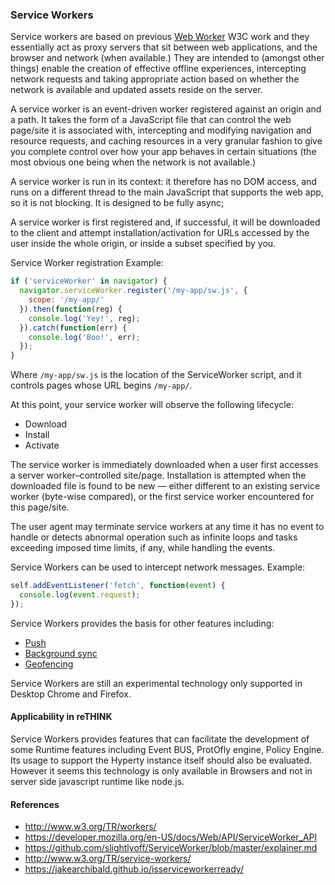 ### Service Workers

Service workers are based on previous [Web Worker](http://www.w3.org/TR/workers/) W3C work and they essentially act as proxy servers that sit between web applications, and the browser and network (when available.) They are intended to (amongst other things) enable the creation of effective offline experiences, intercepting network requests and taking appropriate action based on whether the network is available and updated assets reside on the server. 

A service worker is an event-driven worker registered against an origin and a path. It takes the form of a JavaScript file that can control the web page/site it is associated with, intercepting and modifying navigation and resource requests, and caching resources in a very granular fashion to give you complete control over how your app behaves in certain situations (the most obvious one being when the network is not available.)

A service worker is run in its context: it therefore has no DOM access, and runs on a different thread to the main JavaScript that supports the web app, so it is not blocking. It is designed to be fully async;

A service worker is first registered and, if successful, it will be downloaded to the client and attempt installation/activation for URLs accessed by the user inside the whole origin, or inside a subset specified by you.

Service Worker registration Example:

```js
if ('serviceWorker' in navigator) {
  navigator.serviceWorker.register('/my-app/sw.js', {
    scope: '/my-app/'
  }).then(function(reg) {
    console.log('Yey!', reg);
  }).catch(function(err) {
    console.log('Boo!', err);
  });
}
```

Where `/my-app/sw.js` is the location of the ServiceWorker script, and it controls pages whose URL begins `/my-app/`.

At this point, your service worker will observe the following lifecycle:
* Download
* Install
* Activate

The service worker is immediately downloaded when a user first accesses a server worker–controlled site/page. Installation is attempted when the downloaded file is found to be new — either different to an existing service worker (byte-wise compared), or the first service worker encountered for this page/site.

The user agent may terminate service workers at any time it has no event to handle or detects abnormal operation such as infinite loops and tasks exceeding imposed time limits, if any, while handling the events.

Service Workers can be used to intercept network messages. Example:

```js
self.addEventListener('fetch', function(event) {
  console.log(event.request);
});
```

Service Workers provides the basis for other features including:
* [Push](http://w3c.github.io/push-api/)
* [Background sync](https://github.com/slightlyoff/BackgroundSync)
* [Geofencing](https://github.com/slightlyoff/Geofencing)

Service Workers are still an experimental technology only supported in Desktop Chrome and Firefox.

#### Applicability in reTHINK 

Service Workers provides features that can facilitate the development of some Runtime features including Event BUS, ProtOfly engine, Policy Engine. Its usage to support the Hyperty instance itself should also be evaluated. However it seems this technology is only available in Browsers and not in server side javascript runtime like node.js.

#### References

* http://www.w3.org/TR/workers/
* https://developer.mozilla.org/en-US/docs/Web/API/ServiceWorker_API
* https://github.com/slightlyoff/ServiceWorker/blob/master/explainer.md
* http://www.w3.org/TR/service-workers/
* https://jakearchibald.github.io/isserviceworkerready/
